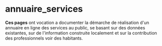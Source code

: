 # annuaire_services

**Ces pages** ont vocation a documenter la démarche de réalisation d'un annuaire en ligne des services au public, se basant sur des données existantes, sur de l'information construite localement et sur la contribution des professionnels voir des habitants.
